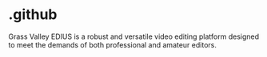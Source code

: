 # .github
Grass Valley EDIUS is a robust and versatile video editing platform designed to meet the demands of both professional and amateur editors.
